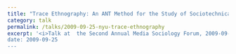```yaml
---
title: "Trace Ethnography: An ANT Method for the Study of Sociotechnical Networks"
category: talk
permalink: /talks/2009-09-25-nyu-trace-ethnography
excerpt: '<i>Talk at  the Second Annual Media Sociology Forum, 2009-09-25</i><br/>
date: 2009-09-25
---
```

